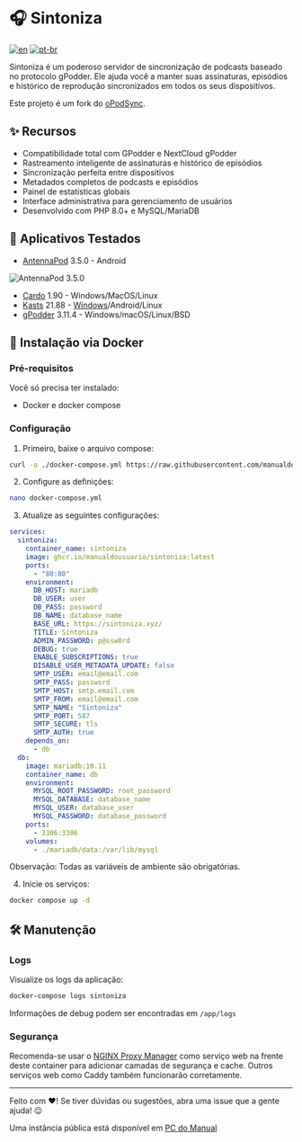 # 🎧 Sintoniza

[![en](https://img.shields.io/badge/lang-en-red.svg)](https://github.com/manualdousuario/sintoniza/blob/master/README.md)
[![pt-br](https://img.shields.io/badge/lang-pt--br-green.svg)](https://github.com/manualdousuario/sintoniza/blob/master/README.pt-br.md)

Sintoniza é um poderoso servidor de sincronização de podcasts baseado no protocolo gPodder. Ele ajuda você a manter suas assinaturas, episódios e histórico de reprodução sincronizados em todos os seus dispositivos.

Este projeto é um fork do [oPodSync](https://github.com/kd2org/opodsync).

## ✨ Recursos

- Compatibilidade total com GPodder e NextCloud gPodder
- Rastreamento inteligente de assinaturas e histórico de episódios
- Sincronização perfeita entre dispositivos
- Metadados completos de podcasts e episódios
- Painel de estatísticas globais
- Interface administrativa para gerenciamento de usuários
- Desenvolvido com PHP 8.0+ e MySQL/MariaDB

## 📱 Aplicativos Testados

- [AntennaPod](https://github.com/AntennaPod/AntennaPod) 3.5.0 - Android

![AntennaPod 3.5.0](https://github.com/manualdousuario/sintoniza/blob/main/assets/antennapod_350.gif?raw=true)

- [Cardo](https://cardo-podcast.github.io) 1.90 - Windows/MacOS/Linux
- [Kasts](https://invent.kde.org/multimedia/kasts) 21.88 - [Windows](https://cdn.kde.org/ci-builds/multimedia/kasts/)/Android/Linux
- [gPodder](https://gpodder.github.io/) 3.11.4 - Windows/macOS/Linux/BSD

## 🐳 Instalação via Docker

### Pré-requisitos

Você só precisa ter instalado:
- Docker e docker compose

### Configuração

1. Primeiro, baixe o arquivo compose:
```bash
curl -o ./docker-compose.yml https://raw.githubusercontent.com/manualdousuario/sintoniza/main/docker-compose.yml
```

2. Configure as definições:
```bash
nano docker-compose.yml
```

3. Atualize as seguintes configurações:
```yaml
services:
  sintoniza:
    container_name: sintoniza
    image: ghcr.io/manualdousuario/sintoniza:latest
    ports:
      - "80:80"
    environment:
      DB_HOST: mariadb
      DB_USER: user
      DB_PASS: password
      DB_NAME: database_name
      BASE_URL: https://sintoniza.xyz/
      TITLE: Sintoniza
      ADMIN_PASSWORD: p@ssw0rd
      DEBUG: true
      ENABLE_SUBSCRIPTIONS: true
      DISABLE_USER_METADATA_UPDATE: false
      SMTP_USER: email@email.com
      SMTP_PASS: password
      SMTP_HOST: smtp.email.com
      SMTP_FROM: email@email.com
      SMTP_NAME: "Sintoniza"
      SMTP_PORT: 587
      SMTP_SECURE: tls
      SMTP_AUTH: true
    depends_on:
      - db
  db:
    image: mariadb:10.11
    container_name: db
    environment:
      MYSQL_ROOT_PASSWORD: root_password
      MYSQL_DATABASE: database_name
      MYSQL_USER: database_user
      MYSQL_PASSWORD: database_password
    ports:
      - 3306:3306
    volumes:
      - ./mariadb/data:/var/lib/mysql
```

Observação: Todas as variáveis de ambiente são obrigatórias.

4. Inicie os serviços:
```bash
docker compose up -d
```

## 🛠️ Manutenção

### Logs

Visualize os logs da aplicação:
```bash
docker-compose logs sintoniza
```

Informações de debug podem ser encontradas em `/app/logs`

### Segurança

Recomenda-se usar o [NGINX Proxy Manager](https://nginxproxymanager.com/) como serviço web na frente deste container para adicionar camadas de segurança e cache. Outros serviços web como Caddy também funcionarão corretamente.

---

Feito com ❤️! Se tiver dúvidas ou sugestões, abra uma issue que a gente ajuda! 😉

Uma instância pública está disponível em [PC do Manual](https://sintoniza.pcdomanual.com/)
